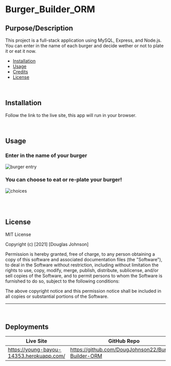 # Burger_Builder_ORM

## Purpose/Description

This project is a full-stack application using MySQL, Express, and Node.js. You can enter in the name of each burger and decide wether or not to plate it or eat it now.

* [Installation](#installation)
* [Usage](#usage)
* [Credits](#credits)
* [License](#license)

<br>

## Installation

Follow the link to the live site, this app will run in your browser.

<br>

## Usage 

### Enter in the name of your burger
![burger entry](https://i.postimg.cc/SKWhcZcJ/burger-input.png)

### You can choose to eat or re-plate your burger!
![choices](https://i.postimg.cc/hjy3mxZX/burger-choices.png)

<br>

<br>

## License

MIT License

Copyright (c) [2021] [Douglas Johnson]

Permission is hereby granted, free of charge, to any person obtaining a copy
of this software and associated documentation files (the "Software"), to deal
in the Software without restriction, including without limitation the rights
to use, copy, modify, merge, publish, distribute, sublicense, and/or sell
copies of the Software, and to permit persons to whom the Software is
furnished to do so, subject to the following conditions:

The above copyright notice and this permission notice shall be included in all
copies or substantial portions of the Software.

---

<br>

## Deployments

Live Site | GitHub Repo
------------ | -------------
https://young-bayou-14353.herokuapp.com/ | https://github.com/DougJohnson22/Burger-Builder-ORM